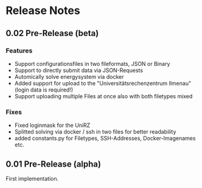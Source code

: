 # Release Notes

## 0.02 Pre-Release (beta)
### Features
- Support configurationsfiles in two fileformats, JSON or Binary
- Support to directly submit data via JSON-Requests
- Automically solve energysystem via docker
- Added support for upload to the "Universitätsrechenzentrum Ilmenau" (login data is required!)
- Support uploading multiple Files at once also with both filetypes mixed

### Fixes
- Fixed loginmask for the UniRZ
- Splitted solving via docker / ssh in two files for better readability
- added constants.py for Filetypes, SSH-Addresses, Docker-Imagenames etc.

## 0.01 Pre-Release (alpha)
First implementation.
